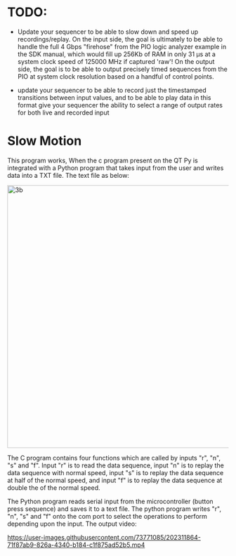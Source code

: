 # TODO: #
* Update your sequencer to be able to slow down and speed up recordings/replay. On the input side, the goal is ultimately to be able to handle the full 4 Gbps "firehose" from the PIO logic analyzer example in the SDK manual, which would fill up 256Kb of RAM in only 31 µs at a system clock speed of 125000 MHz if captured 'raw'! On the output side, the goal is to be able to output precisely timed sequences from the PIO at system clock resolution based on a handful of control points.

* update your sequencer to be able to record just the timestamped transitions between input values, and to be able to play data in this format
give your sequencer the ability to select a range of output rates for both live and recorded input

# Slow Motion #

This program works, When the c program present on the QT Py is integrated with a Python program that takes input from the user and writes data into a TXT file. The text file as below:

<img width="598" alt="3b" src="https://user-images.githubusercontent.com/114259992/202715759-08279e08-b46b-48aa-9722-e1ae270d089e.png">

The C program contains four functions which are called by inputs "r", "n", "s" and "f". Input "r" is to read the data sequence, input "n" is to replay the data sequence with normal speed, input "s" is to replay the data sequence at half of the normal speed, and input "f" is to replay the data sequence at double the of the normal speed.

The Python program reads serial input from the microcontroller (button press sequence) and saves it to a text file. The python program writes "r", "n", "s" and "f" onto the com port to select the operations to perform depending upon the input. The output video:

https://user-images.githubusercontent.com/73771085/202311864-71f87ab9-826a-4340-b184-c1f875ad52b5.mp4
